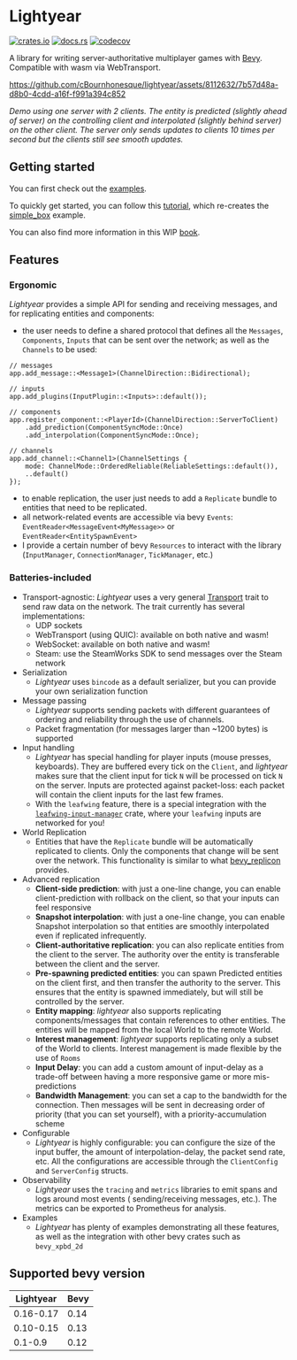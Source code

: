 # Lightyear

[![crates.io](https://img.shields.io/crates/v/lightyear)](https://crates.io/crates/lightyear)
[![docs.rs](https://docs.rs/lightyear/badge.svg)](https://docs.rs/lightyear)
[![codecov](https://codecov.io/gh/cBournhonesque/lightyear/branch/main/graph/badge.svg?token=N1G28NQB1L)](https://codecov.io/gh/cBournhonesque/lightyear)

A library for writing server-authoritative multiplayer games with [Bevy](https://bevyengine.org/). Compatible with wasm
via WebTransport.

https://github.com/cBournhonesque/lightyear/assets/8112632/7b57d48a-d8b0-4cdd-a16f-f991a394c852

*Demo using one server with 2 clients. The entity is predicted (slightly ahead of server) on the controlling client and
interpolated (slightly behind server) on the other client.
The server only sends updates to clients 10 times per second but the clients still see smooth updates.*

## Getting started

You can first check out the [examples](https://github.com/cBournhonesque/lightyear/tree/main/examples).

To quickly get started, you can follow
this [tutorial](https://cbournhonesque.github.io/lightyear/book/tutorial/title.html), which re-creates
the [simple_box](https://github.com/cBournhonesque/lightyear/tree/main/examples/simple_box) example.

You can also find more information in this WIP [book](https://cbournhonesque.github.io/lightyear/book/).

## Features

### Ergonomic

*Lightyear* provides a simple API for sending and receiving messages, and for replicating entities and components:

- the user needs to define a shared protocol that defines all the `Messages`, `Components`, `Inputs` that can be sent over
  the network; as well as the `Channels` to be used:
```rust,ignore
// messages
app.add_message::<Message1>(ChannelDirection::Bidirectional);

// inputs
app.add_plugins(InputPlugin::<Inputs>::default());

// components
app.register_component::<PlayerId>(ChannelDirection::ServerToClient)
    .add_prediction(ComponentSyncMode::Once)
    .add_interpolation(ComponentSyncMode::Once);
    
// channels
app.add_channel::<Channel1>(ChannelSettings {
    mode: ChannelMode::OrderedReliable(ReliableSettings::default()),
    ..default()
});
```
- to enable replication, the user just needs to add a `Replicate` bundle to entities that need to be replicated.
- all network-related events are accessible via bevy `Events`: `EventReader<MessageEvent<MyMessage>>` or `EventReader<EntitySpawnEvent>`
- I provide a certain number of bevy `Resources` to interact with the library (`InputManager`, `ConnectionManager`, `TickManager`,
  etc.)


### Batteries-included

- Transport-agnostic: *Lightyear* uses a very
  general [Transport](https://github.com/cBournhonesque/lightyear/blob/main/lightyear/src/transport/mod.rs) trait to
  send raw data on the network.
  The trait currently has several implementations:
    - UDP sockets
    - WebTransport (using QUIC): available on both native and wasm!
    - WebSocket: available on both native and wasm!
    - Steam: use the SteamWorks SDK to send messages over the Steam network
- Serialization
    - *Lightyear* uses `bincode` as a default serializer, but you can provide your own serialization function
- Message passing
    - *Lightyear* supports sending packets with different guarantees of ordering and reliability through the use of
      channels.
    - Packet fragmentation (for messages larger than ~1200 bytes) is supported
- Input handling
    - *Lightyear* has special handling for player inputs (mouse presses, keyboards).
      They are buffered every tick on the `Client`, and *lightyear* makes sure that the client input for tick `N` will
      be processed on tick `N` on the server.
      Inputs are protected against packet-loss: each packet will contain the client inputs for the last few frames.
    - With the `leafwing` feature, there is a special integration with
      the [`leafwing-input-manager`](https://github.com/Leafwing-Studios/leafwing-input-manager) crate, where
      your `leafwing` inputs are networked for you!
- World Replication
    - Entities that have the `Replicate` bundle will be automatically replicated to clients. Only the components that
      change will be sent over the network. This functionality is similar to what [bevy_replicon](https://github.com/lifescapegame/bevy_replicon) provides.
- Advanced replication
    - **Client-side prediction**: with just a one-line change, you can enable client-prediction with rollback on the
      client, so that your inputs can feel responsive
    - **Snapshot interpolation**: with just a one-line change, you can enable Snapshot interpolation so that entities
      are smoothly interpolated even if replicated infrequently.
    - **Client-authoritative replication**: you can also replicate entities from the client to the server. The authority over the entity is transferable between the client and the server.
    - **Pre-spawning predicted entities**: you can spawn Predicted entities on the client first, and then transfer the
      authority to the server. This ensures that the entity is spawned immediately, but will still be controlled by the server.
    - **Entity mapping**: *lightyear* also supports replicating components/messages that contain references to other
      entities. The entities will be mapped from the local World to the remote World.
    - **Interest management**: *lightyear* supports replicating only a subset of the World to clients. Interest
      management is made flexible by the use of `Rooms`
    - **Input Delay**: you can add a custom amount of input-delay as a trade-off between having a more responsive game
      or more mis-predictions
    - **Bandwidth Management**: you can set a cap to the bandwidth for the connection. Then messages will be sent in
      decreasing order of priority (that you can set yourself), with a priority-accumulation scheme
- Configurable
    - *Lightyear* is highly configurable: you can configure the size of the input buffer, the amount of
      interpolation-delay, the packet send rate, etc.
      All the configurations are accessible through the `ClientConfig` and `ServerConfig` structs.
- Observability
    - *Lightyear* uses the `tracing` and `metrics` libraries to emit spans and logs around most events (
      sending/receiving messages, etc.). The metrics can be exported to Prometheus for analysis.
- Examples
    - *Lightyear* has plenty of examples demonstrating all these features, as well as the integration with other bevy
      crates such as `bevy_xpbd_2d`

## Supported bevy version

| Lightyear | Bevy |
|-----------|------|
| 0.16-0.17 | 0.14 |
| 0.10-0.15 | 0.13 |
| 0.1-0.9   | 0.12 |
